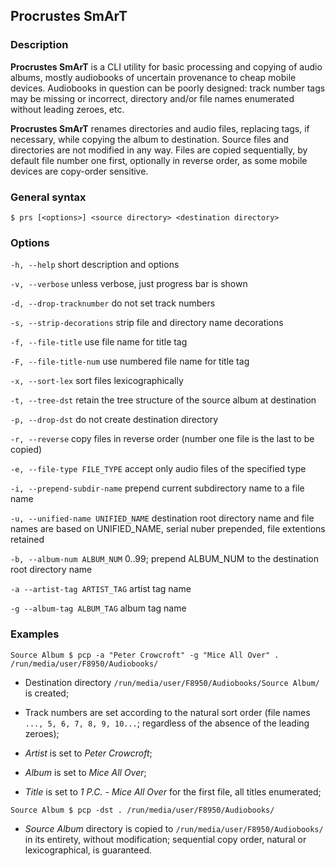 ## Procrustes SmArT

### Description

**Procrustes SmArT** is a CLI utility for basic processing and copying
of audio albums, mostly audiobooks of uncertain provenance to cheap mobile
devices. Audiobooks in question can be poorly designed: track number tags
may be missing or incorrect, directory and/or file names enumerated
without leading zeroes, etc.

**Procrustes SmArT** renames directories and audio files, replacing tags,
if necessary, while copying the album to destination. Source files
and directories are not modified in any way. Files are copied sequentially,
by default file number one first, optionally in reverse order, as some
mobile devices are copy-order sensitive.

### General syntax


``$ prs [<options>] <source directory> <destination directory>``

### Options

``-h, --help``
short description and options

``-v, --verbose``
unless verbose, just progress bar is shown

``-d, --drop-tracknumber``
do not set track numbers

``-s, --strip-decorations``
strip file and directory name decorations

``-f, --file-title``
use file name for title tag

``-F, --file-title-num``
use numbered file name for title tag

``-x, --sort-lex``
sort files lexicographically

``-t, --tree-dst``
retain the tree structure of the source album at destination

``-p, --drop-dst``
do not create destination directory

``-r, --reverse``
copy files in reverse order (number one file is the last to be copied)

``-e, --file-type FILE_TYPE``
accept only audio files of the specified type

``-i, --prepend-subdir-name``
prepend current subdirectory name to a file name

``-u, --unified-name UNIFIED_NAME``
destination root directory name and file names are based on UNIFIED_NAME,
serial nuber prepended, file extentions retained

``-b, --album-num ALBUM_NUM``
0..99; prepend ALBUM_NUM to the destination root directory name

``-a --artist-tag ARTIST_TAG``
artist tag name

``-g --album-tag ALBUM_TAG``
album tag name

### Examples
```
Source Album $ pcp -a "Peter Crowcroft" -g "Mice All Over" . /run/media/user/F8950/Audiobooks/
```
- Destination directory `/run/media/user/F8950/Audiobooks/Source Album/` is created;

- Track numbers are set according to the natural sort order (file names `..., 5, 6, 7, 8, 9, 10...`;
regardless of the absence of the leading zeroes);

- *Artist* is set to *Peter Crowcroft*;

- *Album* is set to *Mice All Over*;

- *Title* is set to *1 P.C. - Mice All Over* for the first file, all titles enumerated;
```
Source Album $ pcp -dst . /run/media/user/F8950/Audiobooks/
```
- *Source Album* directory is copied to `/run/media/user/F8950/Audiobooks/` in its entirety,
without modification; sequential copy order, natural or lexicographical, is guaranteed.
